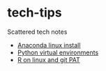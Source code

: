 # tech-tips
Scattered tech notes


* [Anaconda linux install](https://github.com/GitDro/tech-tips/wiki/Anaconda-linux-install)
* [Python virtual environments](https://github.com/GitDro/tech-tips/wiki/venv)
* [R on linux and git PAT](https://github.com/GitDro/tech-tips/wiki/R-linux---Git-credentials)
